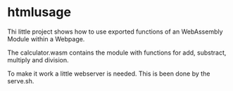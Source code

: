 # htmlusage

Thi little project shows how to use exported functions of an WebAssembly Module within a Webpage.

The calculator.wasm contains the module with functions
for add, substract, multiply and division.

To make it work a little webserver is needed. This is been done by the serve.sh. 